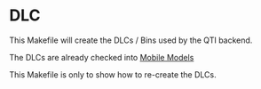# DLC

This Makefile will create the DLCs / Bins used by the QTI backend.

The DLCs are already checked into [Mobile Models](https://github.com/mlcommons/mobile_models)

This Makefile is only to show how to re-create the DLCs.
